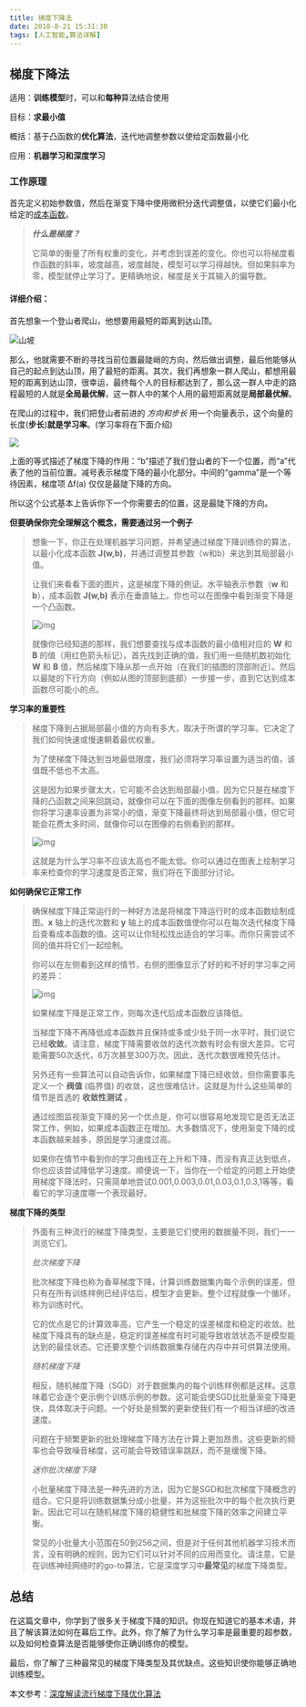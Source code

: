 ```yaml
---
title: 梯度下降法
date: 2018-8-21 15:31:30
tags: [人工智能,算法详解]
---
```


## 梯度下降法 

适用：**训练模型**时，可以和**每种**算法结合使用

目标：**求最小值**

概括：基于凸函数的**优化算法**，迭代地调整参数以使给定函数最小化

应用：**机器学习和深度学习**

### 工作原理

首先定义初始参数值，然后在渐变下降中使用微积分迭代调整值，以使它们最小化给定的[成本函数](https://baike.baidu.com/item/%E6%88%90%E6%9C%AC%E5%87%BD%E6%95%B0/2685562?fr=aladdin)。

> ***什么是梯度？***
>
> 它简单的衡量了所有权重的变化，并考虑到误差的变化。你也可以将梯度看作函数的斜率，坡度越高，坡度越陡，模型可以学习得越快。但如果斜率为零，模型就停止学习了。更精确地说，梯度是关于其输入的偏导数。

#### 详细介绍：

首先想象一个登山者爬山，他想要用最短的距离到达山顶。

![山坡](gradient-descent/tiduxiajiangfa.jpg)

那么，他就需要不断的寻找当前位置最陡峭的方向，然后做出调整，最后他能够从自己的起点到达山顶，用了最短的距离。其次，我们再想象一群人爬山，都想用最短的距离到达山顶，很幸运，最终每个人的目标都达到了，那么这一群人中走的路程最短的人就是**全局最优解**，这一群人中的某个人用的最短距离就是**局部最优解**。

在爬山的过程中，我们把登山者前进的 *方向和步长* 用一个向量表示，这个向量的长度(**步长**)**就是学习率**。(学习率将在下面介绍)

<img src="http://latex.codecogs.com/gif.latex?b=a-\gamma\triangledown{f(a)}"  style="text-align:center;"/>

上面的等式描述了梯度下降的作用：“b”描述了我们登山者的下一个位置，而“a”代表了他的当前位置。减号表示梯度下降的最小化部分。中间的“gamma”是一个等待因素，梯度项 Δf(a) 仅仅是最陡下降的方向。

所以这个公式基本上告诉你下一个你需要去的位置，这是最陡下降的方向。

**但要确保你完全理解这个概念，需要通过另一个例子**

> 想象一下，你正在处理机器学习问题，并希望通过梯度下降训练你的算法，以最小化成本函数 **J(w,b)**，并通过调整其参数（w和b）来达到其局部最小值。
>
> 让我们来看看下面的图片，这是梯度下降的例证。水平轴表示参数（**w** 和 **b**），成本函数 **J(w,b)** 表示在垂直轴上。你也可以在图像中看到渐变下降是一个凸函数。
>
> ![img](gradient-descent/eg01.jpg)
>
> 就像你已经知道的那样，我们想要查找与成本函数的最小值相对应的 **W** 和 **B** 的值（用红色箭头标记）。首先找到正确的值，我们用一些随机数初始化 **W** 和 **B** 值，然后梯度下降从那一点开始（在我们的插图的顶部附近）。然后以最陡的下行方向（例如从图的顶部到底部）一步接一步，直到它达到成本函数尽可能小的点。

**学习率的重要性**

> 梯度下降到占据局部最小值的方向有多大，取决于所谓的学习率。它决定了我们如何快速或慢速朝着最优权重。
>
> 为了使梯度下降达到当地最低限度，我们必须将学习率设置为适当的值，该值既不低也不太高。
>
> 这是因为如果步骤太大，它可能不会达到局部最小值，因为它只是在梯度下降的凸函数之间来回跳动，就像你可以在下面的图像左侧看到的那样。如果你将学习速率设置为非常小的值，渐变下降最终将达到局部最小值，但它可能会花费太多时间，就像你可以在图像的右侧看到的那样。
>
> ![img](gradient-descent/eg02.jpg)
>
> 这就是为什么学习率不应该太高也不能太低。你可以通过在图表上绘制学习率来检查你的学习速度是否正常，我们将在下面部分讨论。

**如何确保它正常工作**

> 确保梯度下降正常运行的一种好方法是将梯度下降运行时的成本函数绘制成图。**x** 轴上的迭代次数和 **y** 轴上的成本函数值使你可以在每次迭代梯度下降后查看成本函数的值。这可以让你轻松找出适合的学习率。而你只需尝试不同的值并将它们一起绘制。
>
> 你可以在左侧看到这样的情节，右侧的图像显示了好的和不好的学习率之间的差异：
>
> ![img](gradient-descent/eg03.jpg)
>
> 如果梯度下降是正常工作，则每次迭代后成本函数应该降低。
>
> 当梯度下降不再降低成本函数并且保持或多或少处于同一水平时，我们说它已经**收敛**。请注意，梯度下降需要收敛的迭代次数有时会有很大差异。它可能需要50次迭代，6万次甚至300万次。因此，迭代次数很难预先估计。
>
> 另外还有一些算法可以自动告诉你，如果梯度下降已经收敛，但你需要事先定义一个 **阀值** (临界值) 的收敛，这也很难估计。这就是为什么这些简单的情节是首选的 **收敛性测试** 。
>
> 通过绘图监视渐变下降的另一个优点是，你可以很容易地发现它是否无法正常工作，例如，如果成本函数正在增加。大多数情况下，使用渐变下降的成本函数越来越多，原因是学习速度过高。
>
> 如果你在情节中看到你的学习曲线正在上升和下降，而没有真正达到低点，你也应该尝试降低学习速度。顺便说一下，当你在一个给定的问题上开始使用梯度下降法时，只需简单地尝试0.001,0.003,0.01,0.03,0.1,0.3,1等等，看看它的学习速度哪一个表现最好。

**梯度下降的类型**

> 外面有三种流行的梯度下降类型，主要是它们使用的数据量不同，我们一一浏览它们。
>
> *批次梯度下降*
>
> 批次梯度下降也称为香草梯度下降，计算训练数据集内每个示例的误差，但只有在所有训练样例已经评估后，模型才会更新。整个过程就像一个循环，称为训练时代。
>
> 它的优点是它的计算效率高，它产生一个稳定的误差梯度和稳定的收敛。批梯度下降具有的缺点是，稳定的误差梯度有时可能导致收敛状态不是模型能达到的最佳状态。它还要求整个训练数据集存储在内存中并可供算法使用。
>
> *随机梯度下降*
>
> 相反，随机梯度下降（SGD）对于数据集内的每个训练样例都是这样。这意味着它会逐个更示例个训练示例的参数。这可能会使SGD比批量渐变下降更快，具体取决于问题。一个好处是频繁的更新使我们有一个相当详细的改进速度。
>
> 问题在于频繁更新的批处理梯度下降方法在计算上更加昂贵。这些更新的频率也会导致噪音梯度，这可能会导致错误率跳跃，而不是缓慢下降。
>
> *迷你批次梯度下降*
>
> 小批量梯度下降法是一种先进的方法，因为它是SGD和批次梯度下降概念的组合。它只是将训练数据集分成小批量，并为这些批次中的每个批次执行更新。因此它可以在随机梯度下降的稳健性和批梯度下降的效率之间建立平衡。
>
> 常见的小批量大小范围在50到256之间，但是对于任何其他机器学习技术而言，没有明确的规则，因为它们可以针对不同的应用而变化。请注意，它是在训练神经网络时的go-to算法，它是深度学习中**最常见**的梯度下降类型。

## 总结

在这篇文章中，你学到了很多关于梯度下降的知识。你现在知道它的基本术语，并且了解该算法如何在幕后工作。此外，你了解了为什么学习率是最重要的超参数，以及如何检查算法是否能够使你正确训练你的模型。

最后，你了解了三种最常见的梯度下降类型及其优缺点。这些知识使你能够正确地训练模型。

本文参考：[深度解读流行梯度下降优化算法](https://baijiahao.baidu.com/s?id=1594440348949339504&wfr=spider&for=pc)